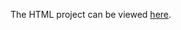 The HTML project can be viewed [here](https://github.com/Photon-einstein/Udacity_Introduction_to_Programming/blob/main/1-HTML/notes.html).
